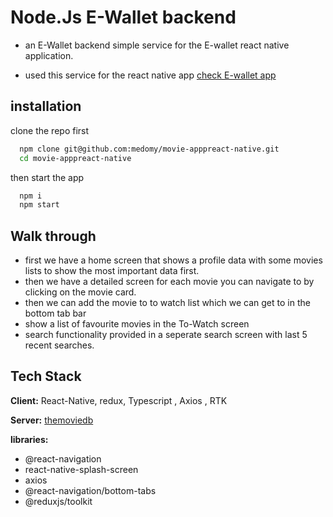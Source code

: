 # Node.Js E-Wallet backend

- an E-Wallet backend simple service for the E-wallet react native application.

- used this service for the react native app [check E-wallet app](https://developers.themoviedb.org/3/getting-started/introduction)

## installation

clone the repo first
```bash
  npm clone git@github.com:medomy/movie-apppreact-native.git
  cd movie-apppreact-native
```
then start the app 
```bash
  npm i
  npm start
```
## Walk through
- first we have a home screen that shows a profile data with some movies lists to show the most important data first.
- then we have a detailed screen for each movie you can navigate to by clicking on the movie card.
- then we can add the movie to to watch list which we can get to in the bottom tab bar
- show a list of favourite movies in the To-Watch screen
- search functionality provided in a seperate search screen with last 5 recent searches.
## Tech Stack

**Client:** React-Native, redux, Typescript , Axios , RTK

**Server:** [themoviedb](https://developers.themoviedb.org/3/getting-started/introduction)

**libraries:** 
- @react-navigation
- react-native-splash-screen
- axios
- @react-navigation/bottom-tabs
- @reduxjs/toolkit